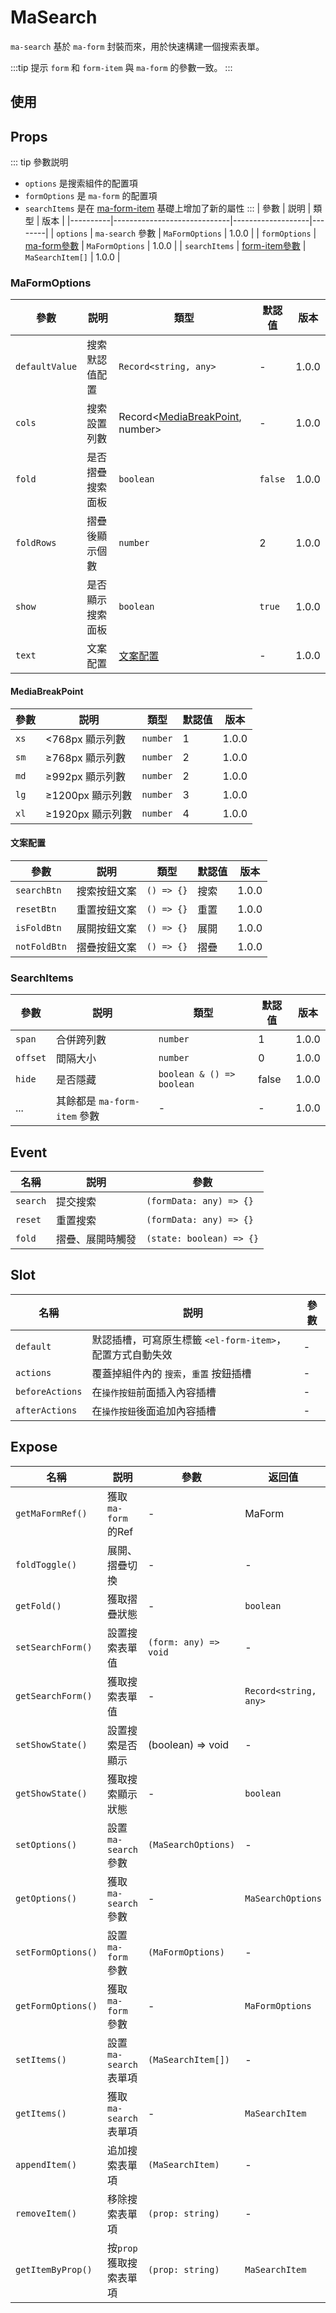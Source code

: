 # MaSearch

`ma-search` 基於 `ma-form` 封裝而來，用於快速構建一個搜索表單。

:::tip 提示
`form` 和 `form-item` 與 `ma-form` 的參數一致。
:::

## 使用
<DemoPreview dir="demos/ma-search" />

## Props
::: tip 參數説明
- `options` 是搜索組件的配置項
- `formOptions` 是 `ma-form` 的配置項
- `searchItems` 是在 [ma-form-item](ma-form#maformitem) 基礎上增加了新的屬性
:::
| 參數       | 説明                          | 類型         | 版本    |
|----------|-----------------------------|-------------------|--------|
| `options` | `ma-search` 參數              | `MaFormOptions`   | 1.0.0 |
| `formOptions`  | [ma-form參數](ma-form#props)  | `MaFormOptions` | 1.0.0 |
| `searchItems`  | [form-item參數](#searchitems) | `MaSearchItem[]` | 1.0.0 |

### MaFormOptions
| 參數        | 説明       | 類型                                                  | 默認值     | 版本    |
|-----------|----------|-----------------------------------------------------|---------|-------|
| `defaultValue` | 搜索默認值配置  | `Record<string, any>`                               | -       | 1.0.0 |
| `cols` | 搜索設置列數   | Record<[MediaBreakPoint](#mediabreakpoint), number> | -       | 1.0.0 |
| `fold` | 是否摺疊搜索面板 | `boolean`                                           | `false` | 1.0.0 |
| `foldRows` | 摺疊後顯示個數  | `number`                                            | 2       | 1.0.0 |
| `show` | 是否顯示搜索面板 | `boolean`                                           | `true`  | 1.0.0 |
| `text` | 文案配置     | [文案配置](#文案配置)                                   | -       | 1.0.0 |

#### MediaBreakPoint
| 參數   | 説明           | 類型       | 默認值 | 版本    |
|------|--------------|----------|-----|-------|
| `xs` | <768px 顯示列數  | `number` | 1   | 1.0.0 |
| `sm` | ≥768px 顯示列數  | `number` | 2   | 1.0.0 |
| `md` | ≥992px 顯示列數  | `number` | 2   | 1.0.0 |
| `lg` | ≥1200px 顯示列數     | `number` | 3   | 1.0.0 |
| `xl` | ≥1920px 顯示列數     | `number` | 4   | 1.0.0 |

#### 文案配置
| 參數           | 説明        | 類型         | 默認值 | 版本    |
|--------------|-----------|------------|----|-------|
| `searchBtn`  | 搜索按鈕文案  | `() => {}` | 搜索 | 1.0.0 |
| `resetBtn`   | 重置按鈕文案  |  `() => {}`   | 重置 | 1.0.0 |
| `isFoldBtn`  | 展開按鈕文案  |  `() => {}`   | 展開 | 1.0.0 |
| `notFoldBtn` | 摺疊按鈕文案  |  `() => {}`   | 摺疊 | 1.0.0 |

### SearchItems

| 參數       | 説明                     | 類型                        | 默認值 | 版本    |
|----------|------------------------|---------------------------|---|-------|
| `span`   | 合併跨列數                  | `number`                  | 1 | 1.0.0 |
| `offset` | 間隔大小                   | `number`                  | 0 | 1.0.0 |
| `hide`   | 是否隱藏                   | `boolean & () => boolean` | false | 1.0.0 |
| ...      | 其餘都是 `ma-form-item` 參數 | -                         | - | 1.0.0 |

## Event

| 名稱              | 説明       | 參數                       |
|-----------------|----------|--------------------------|
| `search`       | 提交搜索     | `(formData: any) => {}`               |
| `reset`        | 重置搜索     | `(formData: any) => {}`  |
| `fold`        | 摺疊、展開時觸發 | `(state: boolean) => {}` |

## Slot

| 名稱              | 説明                                   | 參數 |
|-----------------|--------------------------------------|----|
| `default`       | 默認插槽，可寫原生標籤 `<el-form-item>`，配置方式自動失效 | -  |
| `actions`        | 覆蓋掉組件內的 `搜索`，`重置` 按鈕插槽               | -  |
| `beforeActions`        | 在`操作按鈕`前面插入內容插槽                      | -  |
| `afterActions`        | 在`操作按鈕`後面追加內容插槽                      | -  |

## Expose
| 名稱                | 説明                 | 參數                    | 返回值                   |
|-------------------|--------------------|-----------------------|-----------------------|
| `getMaFormRef()`  | 獲取 `ma-form` 的Ref  | -                     | MaForm                |
| `foldToggle()`    | 展開、摺疊切換            | -                     | -                     |
| `getFold()`       | 獲取摺疊狀態             | -                     | `boolean`             |
| `setSearchForm()` | 設置搜索表單值            | `(form: any) => void` | -                     |
| `getSearchForm()` | 獲取搜索表單值            | -                     | `Record<string, any>` |
| `setShowState()`  | 設置搜索是否顯示           | (boolean) => void     | -                     |
| `getShowState()`  | 獲取搜索顯示狀態           | -                     | `boolean`             |
| `setOptions()`    | 設置 `ma-search` 參數  | `(MaSearchOptions)`   | -                     |
| `getOptions()`    | 獲取 `ma-search` 參數  | -                     | `MaSearchOptions`     |
| `setFormOptions()`      | 設置 `ma-form` 參數    | `(MaFormOptions)`     | -                     |
| `getFormOptions()`      | 獲取 `ma-form` 參數    | -                     | `MaFormOptions`       |
| `setItems()`      | 設置 `ma-search` 表單項 | `(MaSearchItem[])`    | -                     |
| `getItems()`      | 獲取 `ma-search` 表單項 | -                     | `MaSearchItem`                     |
| `appendItem()`    | 追加搜索表單項              | `(MaSearchItem)`        | -                     |
| `removeItem()`    | 移除搜索表單項              | `(prop: string)`      | -                     |
| `getItemByProp()` | 按`prop`獲取搜索表單項     | `(prop: string)`      | `MaSearchItem`          |
